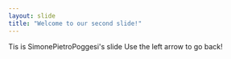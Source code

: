 ```yaml
---
layout: slide
title: "Welcome to our second slide!"
---
```

Tis is SimonePietroPoggesi's slide
Use the left arrow to go back!